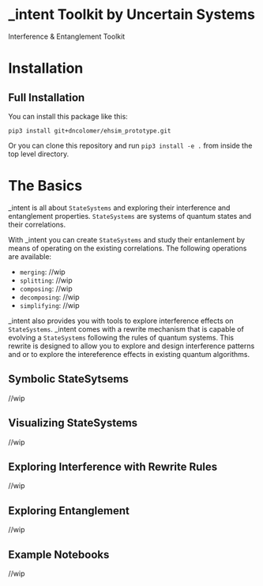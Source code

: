 # \_intent Toolkit by Uncertain Systems
Interference & Entanglement Toolkit

# Installation

## Full Installation

You can install this package like this:

```shell
pip3 install git+dncolomer/ehsim_prototype.git
```

Or you can clone this repository and run `pip3 install -e .` from inside the top level directory.

# The Basics

\_intent is all about `StateSystems` and exploring their interference and entanglement properties. `StateSystems` are systems of quantum states and their correlations.

With \_intent you can create `StateSystems` and study their entanlement by means of operating on the existing correlations. The following operations are available:

- `merging`: //wip
- `splitting`: //wip
- `composing`: //wip
- `decomposing`: //wip
- `simplifying`: //wip

\_intent also provides you with tools to explore interference effects on `StateSystems`. \_intent comes with a rewrite mechanism that is capable of evolving a `StateSystems` following the rules of quantum systems. This rewrite is designed to allow you to explore and design interference patterns and or to explore the intereference effects in existing quantum algorithms.

## Symbolic StateSytsems

//wip

## Visualizing StateSystems

//wip

## Exploring Interference with Rewrite Rules

//wip

## Exploring Entanglement

//wip

## Example Notebooks

//wip